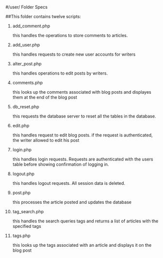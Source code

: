 #/user/ Folder Specs

##This folder contains twelve scripts:

1. add_comment.php

	this handles the operations to store comments to articles. 

2. add_user.php

	this handles requests to create new user accounts for writers

3. alter_post.php

	this handles operations to edit posts by writers.

4. comments.php

	this looks up the comments associated with blog posts and displayes them at the end of the blog post

5. db_reset.php

	this requests the database server to reset all the tables in the database.

6. edit.php

	this handles request to edit blog posts. if the request is authenticated, the writer allowed to edit his post

7. login.php

	this handles login requests. Requests are authenticated with the users table before showing confirmation of logging in. 

8. logout.php

	this handles logout requests. All session data is deleted.

9. post.php

	this processes the article posted and updates the database

10. tag_search.php

	this handles the search queries tags and returns a list of articles with the specified tags

11. tags.php
	
	this looks up the tags associated with an article and displays it on the blog post



